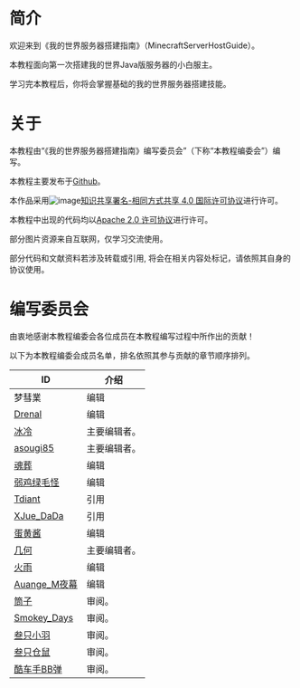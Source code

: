 # 简介
欢迎来到《我的世界服务器搭建指南》（MinecraftServerHostGuide）。

本教程面向第一次搭建我的世界Java版服务器的小白服主。

学习完本教程后，你将会掌握基础的我的世界服务器搭建技能。

# 关于
本教程由“《我的世界服务器搭建指南》编写委员会”（下称“本教程编委会”）编写。

本教程主要发布于[Github](https://github.com/Mhy278/MinecraftServerHostGuide)。


本作品采用![image](https://i.creativecommons.org/l/by-sa/4.0/88x31.png)[知识共享署名-相同方式共享 4.0 国际许可协议](https://creativecommons.org/licenses/by-sa/4.0/)进行许可。

本教程中出现的代码均以[Apache 2.0 许可协议](https://www.apache.org/licenses/LICENSE-2.0.html)进行许可。

部分图片资源来自互联网，仅学习交流使用。

部分代码和文献资料若涉及转载或引用, 将会在相关内容处标记，请依照其自身的协议使用。

# 编写委员会
由衷地感谢本教程编委会各位成员在本教程编写过程中所作出的贡献！

以下为本教程编委会成员名单，排名依照其参与贡献的章节顺序排列。


ID | 介绍
---|---
梦彗業 | 编辑
[Drenal](https://www.mcbbs.net/home.php?mod=space&uid=1013348) | 编辑 
[冰冷](https://github.com/gdenga/) | 主要编辑者。  
[asougi85](https://www.mcbbs.net/home.php?mod=space&uid=527243) | 主要编辑者。  
[魂葬](https://www.mcbbs.net/home.php?mod=space&uid=1173935)| 编辑  
[弱鸡绿毛怪](https://www.mcbbs.net/home.php?mod=space&uid=2149109) | 编辑  
[Tdiant](https://github.com/tdiant) | 引用  
[XJue_DaDa](https://www.mcbbs.net/home.php?mod=space&uid=1101813) | 引用  
[蛋黄酱](https://github.com/huangshize) | 编辑  
[几何](https://www.mcbbs.net/home.php?mod=space&uid=1798694) | 主要编辑者。  
[火雨](https://www.mcbbs.net/home.php?mod=space&uid=1710570) | 编辑  
[Auange_M夜幕](https://www.mcbbs.net/home.php?mod=space&uid=2128135) | 编辑  
[筒子](https://www.mcbbs.net/home.php?mod=space&uid=910117) | 审阅。  
[Smokey_Days](https://www.mcbbs.net/home.php?mod=space&uid=2065001) | 审阅。  
[叁只小羽](https://github.com/xiaoyuowo) | 审阅。  
[叁只仓鼠](https://github.com/ViosinDeng) | 审阅。  
[酷车手BB弹](https://www.mcbbs.net/home.php?mod=space&uid=284709) | 审阅。  
